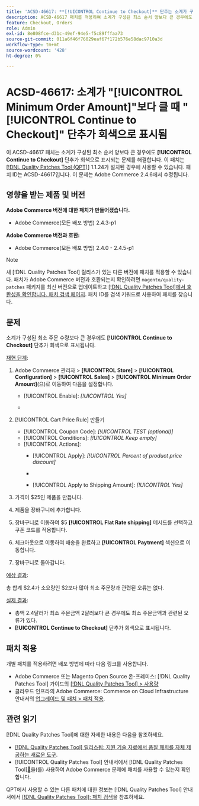 ```yaml
---
title: 'ACSD-46617: **[!UICONTROL Continue to Checkout]** 단추는 소계가 구성된 최소 주문 수량보다 클 때 회색으로 표시됩니다.'
description: ACSD-46617 패치를 적용하여 소계가 구성된 최소 순서 양보다 큰 경우에도 **[!UICONTROL Continue to Checkout]** 단추가 회색으로 표시되는 Adobe Commerce 문제를 해결합니다.
feature: Checkout, Orders
role: Admin
exl-id: 8e808fce-d31c-49ef-94e5-f5c89fffaa73
source-git-commit: 011a6f46f76029eaf67f172b576e58dac9710a3d
workflow-type: tm+mt
source-wordcount: '428'
ht-degree: 0%

---
```


# ACSD-46617: 소계가 &quot;[!UICONTROL Minimum Order Amount]&quot;보다 클 때 &quot;[!UICONTROL Continue to Checkout]&quot; 단추가 회색으로 표시됨

이 ACSD-46617 패치는 소계가 구성된 최소 순서 양보다 큰 경우에도 **[!UICONTROL Continue to Checkout]** 단추가 회색으로 표시되는 문제를 해결합니다. 이 패치는 [[!DNL Quality Patches Tool (QPT)]](https://experienceleague.adobe.com/ko/docs/commerce-operations/tools/quality-patches-tool/quality-patches-tool-to-self-serve-quality-patches) 1.1.24가 설치된 경우에 사용할 수 있습니다. 패치 ID는 ACSD-46617입니다. 이 문제는 Adobe Commerce 2.4.6에서 수정됩니다.

## 영향을 받는 제품 및 버전

**Adobe Commerce 버전에 대한 패치가 만들어졌습니다.**

* Adobe Commerce(모든 배포 방법) 2.4.3-p1

**Adobe Commerce 버전과 호환:**

* Adobe Commerce(모든 배포 방법) 2.4.0 - 2.4.5-p1

>[!NOTE]
>
>새 [!DNL Quality Patches Tool] 릴리스가 있는 다른 버전에 패치를 적용할 수 있습니다. 패치가 Adobe Commerce 버전과 호환되는지 확인하려면 `magento/quality-patches` 패키지를 최신 버전으로 업데이트하고 [[!DNL Quality Patches Tool]에서 호환성을 확인합니다. 패치 검색 페이지](https://experienceleague.adobe.com/tools/commerce-quality-patches/index.html?lang=ko). 패치 ID를 검색 키워드로 사용하여 패치를 찾습니다.

## 문제

소계가 구성된 최소 주문 수량보다 큰 경우에도 **[!UICONTROL Continue to Checkout]** 단추가 회색으로 표시됩니다.

<u>재현 단계</u>:

1. Adobe Commerce 관리자 > **[!UICONTROL Store]** > **[!UICONTROL Configuration]** > **[!UICONTROL Sales]** > **[!UICONTROL Minimum Order Amount]**(으)로 이동하여 다음을 설정합니다.
   * [!UICONTROL Enable]: *[!UICONTROL Yes]*
   * &#x200B;

     [!UICONTROL Minimum Amount]: *2*

1. [!UICONTROL Cart Price Rule] 만들기
   * [!UICONTROL Coupon Code]: *[!UICONTROL TEST (optional)]*
   * [!UICONTROL Conditions]: *[!UICONTROL Keep empty]*
   * [!UICONTROL Actions]:
      * [!UICONTROL Apply]: *[!UICONTROL Percent of product price discount]*
      * &#x200B;

        [!UICONTROL Discount Amount]: *92*
      * [!UICONTROL Apply to Shipping Amount]: *[!UICONTROL Yes]*
1. 가격이 $25인 제품을 만듭니다.
1. 제품을 장바구니에 추가합니다.
1. 장바구니로 이동하여 $5 **[!UICONTROL Flat Rate shipping]** 메서드를 선택하고 쿠폰 코드를 적용합니다.
1. 체크아웃으로 이동하여 배송을 완료하고 **[!UICONTROL Paytment]** 섹션으로 이동합니다.
1. 장바구니로 돌아갑니다.

<u>예상 결과</u>:

총 합계 $2.4가 소요량인 $2보다 많아 최소 주문량과 관련된 오류는 없다.

<u>실제 결과</u>:

* 총액 2.4달러가 최소 주문금액 2달러보다 큰 경우에도 최소 주문금액과 관련된 오류가 있다.
* **[!UICONTROL Continue to Checkout]** 단추가 회색으로 표시됩니다.

## 패치 적용

개별 패치를 적용하려면 배포 방법에 따라 다음 링크를 사용합니다.

* Adobe Commerce 또는 Magento Open Source 온-프레미스: [!DNL Quality Patches Tool] 가이드의 [[!DNL Quality Patches Tool] > 사용량](/help/tools/quality-patches-tool/usage.md)
* 클라우드 인프라의 Adobe Commerce: Commerce on Cloud Infrastructure 안내서의 [업그레이드 및 패치 > 패치 적용](https://experienceleague.adobe.com/docs/commerce-cloud-service/user-guide/develop/upgrade/apply-patches.html?lang=ko).

## 관련 읽기

[!DNL Quality Patches Tool]에 대한 자세한 내용은 다음을 참조하세요.

* [[!DNL Quality Patches Tool] 릴리스됨: 지원 기술 자료에서 품질 패치를 자체 제공하는 새로운 도구](https://experienceleague.adobe.com/ko/docs/commerce-operations/tools/quality-patches-tool/quality-patches-tool-to-self-serve-quality-patches).
* [!UICONTROL Quality Patches Tool] 안내서에서  [!DNL Quality Patches Tool][&#128279;](/help/tools/quality-patches-tool/patches-available-in-qpt/check-patch-for-magento-issue-with-magento-quality-patches.md)을(를) 사용하여 Adobe Commerce 문제에 패치를 사용할 수 있는지 확인합니다.


QPT에서 사용할 수 있는 다른 패치에 대한 정보는 [!DNL Quality Patches Tool] 안내서에서 [[!DNL Quality Patches Tool]: 패치 검색](https://experienceleague.adobe.com/tools/commerce-quality-patches/index.html?lang=ko)을 참조하세요.

